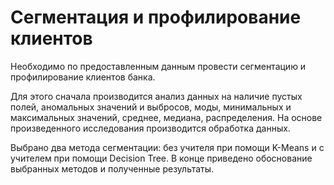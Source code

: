 # Сегментация и профилирование клиентов
Необходимо по предоставленным данным провести сегментацию и профилирование клиентов банка.

Для этого сначала производится анализ данных на наличие пустых полей, аномальных значений и выбросов, моды, минимальных и максимальных значений, среднее, медиана, распределения. На основе произведенного исследования производится обработка данных.

Выбрано два метода сегментации: без учителя при помощи K-Means и с учителем при помощи Decision Tree. В конце приведено обоснование выбранных методов и полученные результаты.